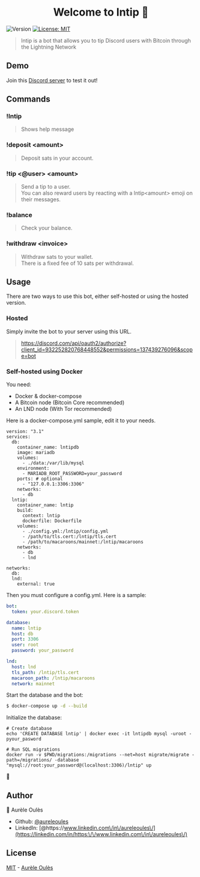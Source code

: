 <h1 align="center">Welcome to lntip 👋</h1>
<p>
  <img alt="Version" src="https://img.shields.io/badge/version-1.0.0-blue.svg?cacheSeconds=2592000" />
  <a href="#" target="_blank">
    <img alt="License: MIT" src="https://img.shields.io/badge/License-MIT-yellow.svg" />
  </a>
</p>

> lntip is a bot that allows you to tip Discord users with Bitcoin through the Lightning Network 

## Demo
Join this [Discord server](https://discord.gg/EjgmBe4HhU) to test it out!  

## Commands
### !lntip
> Shows help message

### !deposit \<amount\>
> Deposit sats in your account.

### !tip \<@user\> \<amount\>
> Send a tip to a user.  
> You can also reward users by reacting with a lntip\<amount\> emoji on their messages.

### !balance
> Check your balance.

### !withdraw \<invoice\>
> Withdraw sats to your wallet.  
> There is a fixed fee of 10 sats per withdrawal.

## Usage
There are two ways to use this bot, either self-hosted or using the hosted version.

### Hosted

Simply invite the bot to your server using this URL.
> https://discord.com/api/oauth2/authorize?client_id=932252820768448552&permissions=137439276096&scope=bot

### Self-hosted using Docker
You need:
- Docker & docker-compose
- A Bitcoin node (Bitcoin Core recommended)
- An LND node (With Tor recommended)

Here is a docker-compose.yml sample, edit it to your needs.  

```docker
version: "3.1"
services:
  db:
    container_name: lntipdb
    image: mariadb
    volumes:
      - ./data:/var/lib/mysql
    environment:
      - MARIADB_ROOT_PASSWORD=your_password
    ports: # optional
      - "127.0.0.1:3306:3306"
    networks:
      - db
  lntip:
    container_name: lntip
    build:
      context: lntip
      dockerfile: Dockerfile
    volumes:
      - ./config.yml:/lntip/config.yml
      - /path/to/tls.cert:/lntip/tls.cert
      - /path/to/macaroons/mainnet:/lntip/macaroons
    networks:
      - db
      - lnd

networks:
  db:
  lnd:
    external: true
```

Then you must configure a config.yml. Here is a sample:  
```yaml
bot:
  token: your.discord.token

database:
  name: lntip
  host: db
  port: 3306
  user: root
  password: your_password

lnd:
  host: lnd
  tls_path: /lntip/tls.cert
  macaroon_path: /lntip/macaroons
  network: mainnet
```

Start the database and the bot:

```bash
$ docker-compose up -d --build
```

Initialize the database:
```
# Create database
echo 'CREATE DATABASE lntip' | docker exec -it lntipdb mysql -uroot -pyour_pasword

# Run SQL migrations
docker run -v $PWD/migrations:/migrations --net=host migrate/migrate -path=/migrations/ -database "mysql://root:your_password@(localhost:3306)/lntip" up
```

🎉

## Author

👤 Aurèle Oulès

* Github: [@aureleoules](https://github.com/aureleoules)
* LinkedIn: [@https:\/\/www.linkedin.com\/in\/aureleoules\/](https://linkedin.com/in/https:\/\/www.linkedin.com\/in\/aureleoules\/)

## License
[MIT](https://github.com/aureleoules/lntip/blob/master/LICENSE) - [Aurèle Oulès](https://www.aureleoules.com)
